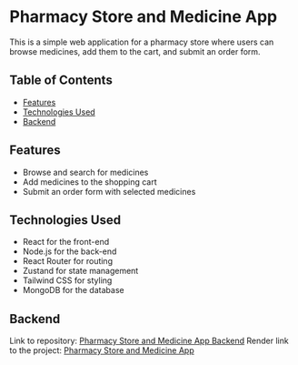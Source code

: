 # Pharmacy Store and Medicine App

This is a simple web application for a pharmacy store where users can browse medicines, add them to the cart, and submit an order form.

## Table of Contents

- [Features](#features)
- [Technologies Used](#technologies-used)
- [Backend](#beckend)

## Features

- Browse and search for medicines
- Add medicines to the shopping cart
- Submit an order form with selected medicines

## Technologies Used

- React for the front-end
- Node.js for the back-end
- React Router for routing
- Zustand for state management
- Tailwind CSS for styling
- MongoDB for the database

## Backend

Link to repository: [Pharmacy Store and Medicine App Backend](<[link](https://github.com/Sheremeta-Ivan/medicine-backend-node)>)
Render link to the project: [Pharmacy Store and Medicine App](<[link](https://medicine-backend-node.onrender.com/api/)>)

